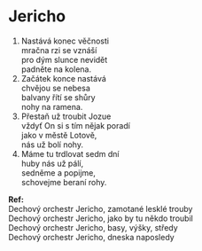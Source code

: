 
# Jericho

1.  Nastává konec věčnosti   
    mračna rzi se vznáší    
    pro dým slunce nevidět    
    padněte na kolena.  
2.  Začátek konce nastává    
    chvějou se nebesa    
    balvany řítí se shůry    
    nohy na ramena.  
3.  Přestaň už troubit Jozue    
    vždyť On si s tím nějak poradí    
    jako v městě Lotově,    
    nás už bolí nohy.  
4.  Máme tu trdlovat sedm dní    
    huby nás už pálí,    
    sedněme a popijme,    
    schovejme beraní rohy.  

**Ref:**    
Dechový orchestr Jericho, zamotané lesklé trouby    
Dechový orchestr Jericho, jako by tu někdo troubil    
Dechový orchestr Jericho, basy, výšky, středy    
Dechový orchestr Jericho, dneska naposledy  
    
